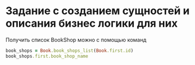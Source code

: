 # Задание с созданием сущностей и описания бизнес логики для них

Получить список BookShop можно с помощью команд 
~~~ruby
book_shops = Book.book_shops_list(Book.first.id) 
book_shops.first.book_shop_name
~~~
